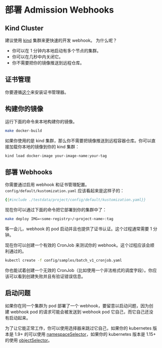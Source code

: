 # 部署 Admission Webhooks

## Kind Cluster

建议使用 [kind](../reference/kind.md) 集群来更快速的开发 webhook。
为什么呢？

- 你可以在 1 分钟内本地启动有多个节点的集群。
- 你可以在几秒中内关闭它。
- 你不需要把你的镜像推送到远程仓库。

## 证书管理

你要遵循[这个](./cert-manager.md)来安装证书管理器。

## 构建你的镜像

运行下面的命令来本地构建你的镜像。

```bash
make docker-build
```

如果你使用的是 kind 集群，那么你不需要把镜像推送到远程容器仓库。你可以直接加载你本地的镜像到你的 kind 集群：

```bash
kind load docker-image your-image-name:your-tag
```

## 部署 Webhooks

你需要通过启用 webhook 和证书管理配置。`config/default/kustomization.yaml` 应该看起来是这样子的：

```yaml
{{#include ./testdata/project/config/default/kustomization.yaml}}
```

现在你可以通过下面的命令把它部署到你的集群中了：

```bash
make deploy IMG=<some-registry>/<project-name>:tag
```

等一会儿，webhook 的 pod 启动并且也提供了证书认证。这个过程通常需要 1 分钟。

现在你可以创建一个有效的 CronJob 来测试你的 webhook。这个过程应该会顺利通过的。

```bash
kubectl create -f config/samples/batch_v1_cronjob.yaml
```

你也能试着创建一个无效的 CronJob（比如使用一个非法格式的调度字段）。你应该可以看到创建失败并且有验证错误信息。

<aside class="note warning">

<h1>启动问题</h1>

如果你在同一个集群为 pod 部署了一个 webhook，要留意以启动问题，因为创建 webhook pod 的请求可能会被发送到 webhook pod 它自己，而它自己还没有启动起来。

为了让它能正常工作，你可以使用选择器来跳过它自己，如果你的 kubernetes 版本是 1.9+ 的可以使用 [namespaceSelector]，如果你的 kubernetes 版本是 1.15+ 的使用 [objectSelector]。

</aside>

[namespaceSelector]: https://github.com/kubernetes/api/blob/kubernetes-1.14.5/admissionregistration/v1beta1/types.go#L189-L233
[objectSelector]: https://github.com/kubernetes/api/blob/kubernetes-1.15.2/admissionregistration/v1beta1/types.go#L262-L274
